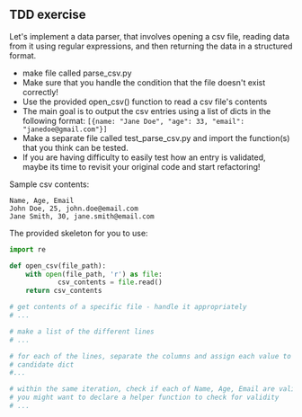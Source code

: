## TDD exercise

Let's implement a data parser, that involves opening a csv file, reading data from it using
regular expressions, and then returning the data in a structured format.

* make file called parse_csv.py
* Make sure that you handle the condition that the file doesn't exist correctly!
* Use the provided open_csv() function to read a csv file's contents
* The main goal is to output the csv entries using a list of dicts in the following format:
  `[{name: "Jane Doe", "age": 33, "email": "janedoe@gmail.com"}]`
* Make a separate file called test_parse_csv.py and import the function(s) that you think
  can be tested.
* If you are having difficulty to easily test how an entry is validated, maybe its time to
  revisit your original code and start refactoring!

Sample csv contents:

```csv
Name, Age, Email
John Doe, 25, john.doe@email.com
Jane Smith, 30, jane.smith@email.com
```

The provided skeleton for you to use:

```python
import re

def open_csv(file_path):
    with open(file_path, 'r') as file:
            csv_contents = file.read()
    return csv_contents

# get contents of a specific file - handle it appropriately
# ...

# make a list of the different lines
# ...

# for each of the lines, separate the columns and assign each value to a
# candidate dict
#...

# within the same iteration, check if each of Name, Age, Email are valid
# you might want to declare a helper function to check for validity
# ...

```
